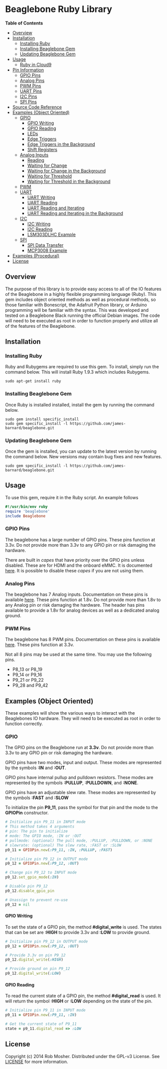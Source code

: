 # Beaglebone Ruby Library

**Table of Contents**
- [Overview](#overview)
- [Installation](#installation)
  - [Installing Ruby](#installing-ruby)
  - [Installing Beaglebone Gem](#installing-beaglebone-gem)
  - [Updating Beaglebone Gem](#updating-beaglebone-gem)
- [Usage](#usage)
  - [Ruby in Cloud9](#ruby-in-cloud9)
- [Pin Information](#pin-information)
  - [GPIO Pins](#gpio-pins)
  - [Analog Pins](#analog-pins)
  - [PWM Pins](#pwm-pins)
  - [UART Pins](#uart-pins)
  - [I2C Pins](#i2c-pins)
  - [SPI Pins](#spi-pins)
- [Source Code Reference](#source-code-reference)
- [Examples (Object Oriented)](#examples-object-oriented)
  - [GPIO](#gpio)
    - [GPIO Writing](#gpio-writing)
    - [GPIO Reading](#gpio-reading)
    - [LEDs](#leds)
    - [Edge Triggers](#edge-triggers)
    - [Edge Triggers in the Background](#edge-triggers-in-the-background)
    - [Shift Registers](#shift-registers)
  - [Analog Inputs](#analog-inputs)
    - [Reading](#reading)
    - [Waiting for Change](#waiting-for-change)
    - [Waiting for Change in the Background](#waiting-for-change-in-the-background)
    - [Waiting for Threshold](#waiting-for-threshold)
    - [Waiting for Threshold in the Background](#waiting-for-Threshold-in-the-background)
  - [PWM](#pwm)
  - [UART](#uart)
    - [UART Writing](#uart-writing)
    - [UART Reading](#uart-reading)
    - [UART Reading and Iterating](#uart-reading-and-iterating)
    - [UART Reading and Iterating in the Background](#uart-reading-and-iterating-in-the-background)
  - [I2C](#i2c)
    - [I2C Writing](#i2c-writing)
    - [I2C Reading](#i2c-reading)
    - [LSM303DLHC Example](#lsm303dlhc-example)
  - [SPI](#spi)
    - [SPI Data Transfer](#spi-data-transfer)
    - [MCP3008 Example](#mcp3008-example)
- [Examples (Procedural)](#examples-procedural)
- [License](#license)

## Overview
The purpose of this library is to provide easy access to all of the IO features of the Beaglebone in a highly flexible programming language (Ruby).  This gem includes object oriented methods as well as procedural methods, so those familiar with Bonescript, the Adafruit Python library, or Arduino programming will be familiar with the syntax.  This was developed and tested on a Beaglebone Black running the official Debian images.  The code will need to be executed as root in order to function properly and utilize all of the features of the Beaglebone.

## Installation
### Installing Ruby
Ruby and Rubygems are required to use this gem.  To install, simply run the command below.  This will install Ruby 1.9.3 which includes Rubygems.

```
sudo apt-get install ruby
```

### Installing Beaglebone Gem
Once Ruby is installed installed, install the gem by running the command below.

```
sudo gem install specific_install
sudo gem specific_install -l https://github.com/james-barnard/beaglebone.git
```

### Updating Beaglebone Gem
Once the gem is installed, you can update to the latest version by running the command below.  New versions may contain bug fixes and new features.

```
sudo gem specific_install -l https://github.com/james-barnard/beaglebone.git
```

## Usage
To use this gem, require it in the Ruby script.  An example follows

```ruby
#!/usr/bin/env ruby
require 'beaglebone'
include Beaglebone
```

### GPIO Pins
The beaglebone has a large number of GPIO pins.  These pins function at 3.3v.  Do not provide more than 3.3v to any GPIO pin or risk damaging the hardware.

There are built in _capes_ that have priority over the GPIO pins unless disabled.  These are for HDMI and the onboard eMMC.  It is documented [here](http://beagleboard.org/Support/bone101#headers-black).  It is possible to disable these _capes_ if you are not using them.

### Analog Pins
The beaglebone has 7 Analog inputs.  Documentation on these pins is available [here](http://beagleboard.org/Support/bone101#headers-analog).  These pins function at 1.8v.  Do not provide more than 1.8v to any Analog pin or risk damaging the hardware.  The header has pins available to provide a 1.8v for analog devices as well as a dedicated analog ground.

### PWM Pins
The beaglebone has 8 PWM pins.  Documentation on these pins is available [here](http://beagleboard.org/Support/bone101#headers-pwm).  These pins function at 3.3v.

Not all 8 pins may be used at the same time. You may use the following pins.

- P8_13 or P8_19
- P9_14 or P9_16
- P9_21 or P9_22
- P9_28 and P9_42

## Examples (Object Oriented)
These examples will show the various ways to interact with the Beaglebones IO hardware.  They will need to be executed as root in order to function correctly.

### GPIO
The GPIO pins on the Beaglebone run at **3.3v**.  Do not provide more than 3.3v to any GPIO pin or risk damaging the hardware.

GPIO pins have two modes, input and output.  These modes are represented by the symbols **:IN** and **:OUT**.

GPIO pins have internal pullup and pulldown resistors.  These modes are represented by the symbols **:PULLUP**, **:PULLDOWN**, and **:NONE**.

GPIO pins have an adjustable slew rate.  These modes are represented by the symbols **:FAST** and **:SLOW**

To initialize the pin **P9_11**, pass the symbol for that pin and the mode to the **GPIOPin** constructor.

```ruby
# Initialize pin P9_11 in INPUT mode
# This method takes 4 arguments
# pin: The pin to initialize
# mode: The GPIO mode, :IN or :OUT
# pullmode: (optional) The pull mode, :PULLUP, :PULLDOWN, or :NONE
# slewrate: (optional) The slew rate, :FAST or :SLOW
p9_11 = GPIOPin.new(:P9_11, :IN, :PULLUP, :FAST)

# Initialize pin P9_12 in OUTPUT mode
p9_12 = GPIOPin.new(:P9_12, :OUT)

# Change pin P9_12 to INPUT mode
p9_12.set_gpio_mode(:IN)

# Disable pin P9_12
p9_12.disable_gpio_pin

# Unassign to prevent re-use
p9_12 = nil
```

#### GPIO Writing
To set the state of a GPIO pin, the method **#digital_write** is used.  The states that can be set are **:HIGH** to provide 3.3v and **:LOW** to provide ground.

```ruby
# Initialize pin P9_12 in OUTPUT mode
p9_12 = GPIOPin.new(:P9_12, :OUT)

# Provide 3.3v on pin P9_12
p9_12.digital_write(:HIGH)

# Provide ground on pin P9_12
p9_12.digital_write(:LOW)
```

#### GPIO Reading
To read the current state of a GPIO pin, the method **#digital_read** is used.  It will return the symbol **:HIGH** or **:LOW** depending on the state of the pin.

```ruby
# Initialize pin P9_11 in INPUT mode
p9_11 = GPIOPin.new(:P9_11, :IN)

# Get the current state of P9_11
state = p9_11.digital_read => :LOW
```

## License
Copyright (c) 2014 Rob Mosher.  Distributed under the GPL-v3 License.  See [LICENSE](LICENSE) for more information.
